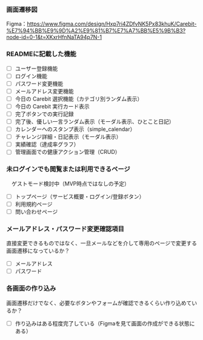 ### 画面遷移図
Figma：https://www.figma.com/design/Hxp7ri4ZDfvNK5Px83khuK/Carebit-%E7%94%BB%E9%9D%A2%E9%81%B7%E7%A7%BB%E5%9B%B3?node-id=0-1&t=XKxrHfnNaTA94p7N-1

### READMEに記載した機能
- [ ] ユーザー登録機能
- [ ] ログイン機能
- [ ] パスワード変更機能
- [ ] メールアドレス変更機能
- [ ] 今日の Carebit 選択機能（カテゴリ別ランダム表示）
- [ ] 今日の Carebit 実行カード表示
- [ ] 完了ボタンでの実行記録
- [ ] 完了後、優しい一言ランダム表示（モーダル表示、ひとこと日記）
- [ ] カレンダーへのスタンプ表示（simple_calendar）
- [ ] チャレンジ詳細・日記表示（モーダル表示）
- [ ] 実績確認（達成率グラフ）
- [ ] 管理画面での健康アクション管理（CRUD）

### 未ログインでも閲覧または利用できるページ
　ゲストモード検討中（MVP時点ではなしの予定）
- [ ] トップページ（サービス概要・ログイン/登録ボタン）
- [ ] 利用規約ページ
- [ ] 問い合わせページ

### メールアドレス・パスワード変更確認項目
直接変更できるものではなく、一旦メールなどを介して専用のページで変更する画面遷移になっているか？
- [ ] メールアドレス
- [ ] パスワード

### 各画面の作り込み
画面遷移だけでなく、必要なボタンやフォームが確認できるくらい作り込めているか？
- [ ] 作り込みはある程度完了している（Figmaを見て画面の作成ができる状態にある）